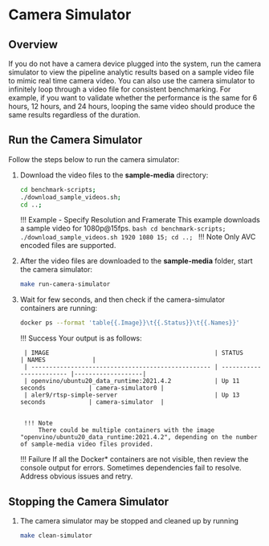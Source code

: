 # Camera Simulator

## Overview

If you do not have a camera device plugged into the system, run the camera simulator to view the pipeline analytic results based on a sample video file to mimic real time camera video. You can also use the camera simulator to infinitely loop through a video file for consistent benchmarking. For example, if you want to validate whether the performance is the same for 6 hours, 12 hours, and 24 hours, looping the same video should produce the same results regardless of the duration.

## Run the Camera Simulator

Follow the steps below to run the camera simulator:

1. Download the video files to the **sample-media** directory:
    ```bash
    cd benchmark-scripts;
    ./download_sample_videos.sh;
    cd ..;
    ```
   
    !!! Example - Specify Resolution and Framerate
        This example downloads a sample video for 1080p@15fps.
        ```bash
           cd benchmark-scripts;
           ./download_sample_videos.sh 1920 1080 15;
           cd ..;
        ``` 
    !!! Note
        Only AVC encoded files are supported.

2. After the video files are downloaded to the **sample-media** folder, start the camera simulator:
    ```bash
    make run-camera-simulator
    ```

3. Wait for few seconds, and then check if the camera-simulator containers are running:
    ```bash
    docker ps --format 'table{{.Image}}\t{{.Status}}\t{{.Names}}'
    ```

    !!! Success
        Your output is as follows:
    
        | IMAGE                                              | STATUS                   | NAMES             |
        | -------------------------------------------------- | ------------------------ |-------------------|
        | openvino/ubuntu20_data_runtime:2021.4.2            | Up 11 seconds            | camera-simulator0 |
        | aler9/rtsp-simple-server                           | Up 13 seconds            | camera-simulator  |
    
    
        !!! Note
            There could be multiple containers with the image "openvino/ubuntu20_data_runtime:2021.4.2", depending on the number of sample-media video files provided.
    
    !!! Failure
        If all the Docker* containers are not visible, then review the console output for errors. Sometimes dependencies fail to resolve. Address obvious issues and retry.

## Stopping the Camera Simulator

1. The camera simulator may be stopped and cleaned up by running 

    ```bash
    make clean-simulator
    ```